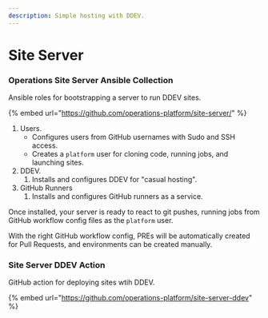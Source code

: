 ```yaml
---
description: Simple hosting with DDEV.
---
```


# Site Server

### Operations Site Server Ansible Collection

Ansible roles for bootstrapping a server to run DDEV sites.

{% embed url="https://github.com/operations-platform/site-server/" %}

1. Users.&#x20;
   * Configures users from GitHub usernames with Sudo and SSH access.
   * Creates a `platform` user for cloning code, running jobs, and launching sites.
2. DDEV.&#x20;
   1. Installs and configures DDEV for "casual hosting".
3. GitHub Runners
   1. Installs and configures GitHub runners as a service.&#x20;

Once installed, your server is ready to react to git pushes, running jobs from GitHub workflow config files as the `platform` user.

With the right GitHub workflow config, PREs will be automatically created for Pull Requests, and environments can be created manually.

### Site Server DDEV Action

GitHub action for deploying sites wtih DDEV.

{% embed url="https://github.com/operations-platform/site-server-ddev" %}
